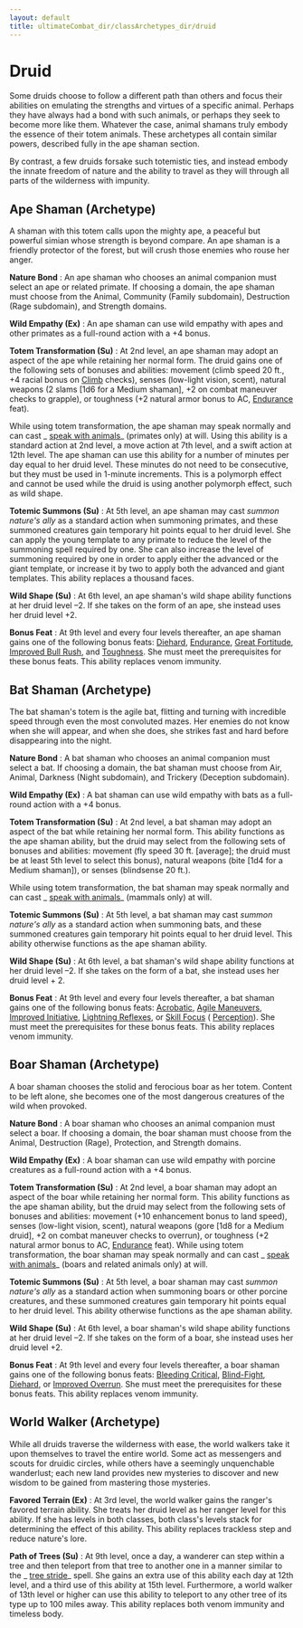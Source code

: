 ```yaml
---
layout: default
title: ultimateCombat_dir/classArchetypes_dir/druid
---
```

# Druid

Some druids choose to follow a different path than others and focus their abilities on emulating the strengths and virtues of a specific animal. Perhaps they have always had a bond with such animals, or perhaps they seek to become more like them. Whatever the case, animal shamans truly embody the essence of their totem animals. These archetypes all contain similar powers, described fully in the ape shaman section.

By contrast, a few druids forsake such totemistic ties, and instead embody the innate freedom of nature and the ability to travel as they will through all parts of the wilderness with impunity.

## Ape Shaman (Archetype)

A shaman with this totem calls upon the mighty ape, a peaceful but powerful simian whose strength is beyond compare. An ape shaman is a friendly protector of the forest, but will crush those enemies who rouse her anger.

**Nature Bond** : An ape shaman who chooses an animal companion must select an ape or related primate. If choosing a domain, the ape shaman must choose from the Animal, Community (Family subdomain), Destruction (Rage subdomain), and Strength domains.

**Wild Empathy (Ex)** : An ape shaman can use wild empathy with apes and other primates as a full-round action with a +4 bonus.

**Totem Transformation (Su)** : At 2nd level, an ape shaman may adopt an aspect of the ape while retaining her normal form. The druid gains one of the following sets of bonuses and abilities: movement (climb speed 20 ft., +4 racial bonus on [Climb](skills_dir/climb#_climb) checks), senses (low-light vision, scent), natural weapons (2 slams [1d6 for a Medium shaman], +2 on combat maneuver checks to grapple), or toughness (+2 natural armor bonus to AC, [Endurance](feats#_endurance) feat).

While using totem transformation, the ape shaman may speak normally and can cast _ [speak with animals](spells_dir/speakWithAnimals#_speak-with-animals)_ (primates only) at will. Using this ability is a standard action at 2nd level, a move action at 7th level, and a swift action at 12th level. The ape shaman can use this ability for a number of minutes per day equal to her druid level. These minutes do not need to be consecutive, but they must be used in 1-minute increments. This is a polymorph effect and cannot be used while the druid is using another polymorph effect, such as wild shape.

**Totemic Summons (Su)** : At 5th level, an ape shaman may cast _summon nature's ally_ as a standard action when summoning primates, and these summoned creatures gain temporary hit points equal to her druid level. She can apply the young template to any primate to reduce the level of the summoning spell required by one. She can also increase the level of summoning required by one in order to apply either the advanced or the giant template, or increase it by two to apply both the advanced and giant templates. This ability replaces a thousand faces.

**Wild Shape (Su)** : At 6th level, an ape shaman's wild shape ability functions at her druid level –2. If she takes on the form of an ape, she instead uses her druid level +2.

**Bonus Feat** : At 9th level and every four levels thereafter, an ape shaman gains one of the following bonus feats: [Diehard](feats#_diehard), [Endurance](feats#_endurance), [Great Fortitude](feats#_great-fortitude), [Improved Bull Rush](feats#_improved-bull-rush), and [Toughness](feats#_toughness). She must meet the prerequisites for these bonus feats. This ability replaces venom immunity.

## Bat Shaman (Archetype)

The bat shaman's totem is the agile bat, flitting and turning with incredible speed through even the most convoluted mazes. Her enemies do not know when she will appear, and when she does, she strikes fast and hard before disappearing into the night.

**Nature Bond** : A bat shaman who chooses an animal companion must select a bat. If choosing a domain, the bat shaman must choose from Air, Animal, Darkness (Night subdomain), and Trickery (Deception subdomain).

**Wild Empathy (Ex)** : A bat shaman can use wild empathy with bats as a full-round action with a +4 bonus.

**Totem Transformation (Su)** : At 2nd level, a bat shaman may adopt an aspect of the bat while retaining her normal form. This ability functions as the ape shaman ability, but the druid may select from the following sets of bonuses and abilities: movement (fly speed 30 ft. [average]; the druid must be at least 5th level to select this bonus), natural weapons (bite [1d4 for a Medium shaman]), or senses (blindsense 20 ft.).

While using totem transformation, the bat shaman may speak normally and can cast _ [speak with animals](spells_dir/speakWithAnimals#_speak-with-animals)_ (mammals only) at will.

**Totemic Summons (Su)** : At 5th level, a bat shaman may cast _summon nature's ally_ as a standard action when summoning bats, and these summoned creatures gain temporary hit points equal to her druid level. This ability otherwise functions as the ape shaman ability.

**Wild Shape (Su)** : At 6th level, a bat shaman's wild shape ability functions at her druid level –2. If she takes on the form of a bat, she instead uses her druid level + 2.

**Bonus Feat** : At 9th level and every four levels thereafter, a bat shaman gains one of the following bonus feats: [Acrobatic](feats#_acrobatic), [Agile Maneuvers](feats#_agile-maneuvers), [Improved Initiative](feats#_improved-initiative), [Lightning Reflexes](feats#_lightning-reflexes), or [Skill Focus](feats#_skill-focus) ( [Perception](skills_dir/perception#_perception)). She must meet the prerequisites for these bonus feats. This ability replaces venom immunity.

## Boar Shaman (Archetype)

A boar shaman chooses the stolid and ferocious boar as her totem. Content to be left alone, she becomes one of the most dangerous creatures of the wild when provoked.

**Nature Bond** : A boar shaman who chooses an animal companion must select a boar. If choosing a domain, the boar shaman must choose from the Animal, Destruction (Rage), Protection, and Strength domains.

**Wild Empathy (Ex)** : A boar shaman can use wild empathy with porcine creatures as a full-round action with a +4 bonus.

**Totem Transformation (Su)** : At 2nd level, a boar shaman may adopt an aspect of the boar while retaining her normal form. This ability functions as the ape shaman ability, but the druid may select from the following sets of bonuses and abilities: movement (+10 enhancement bonus to land speed), senses (low-light vision, scent), natural weapons (gore [1d8 for a Medium druid], +2 on combat maneuver checks to overrun), or toughness (+2 natural armor bonus to AC, [Endurance](feats#_endurance) feat). While using totem transformation, the boar shaman may speak normally and can cast _ [speak with animals](spells_dir/speakWithAnimals#_speak-with-animals)_ (boars and related animals only) at will.

**Totemic Summons (Su)** : At 5th level, a boar shaman may cast _summon nature's ally_ as a standard action when summoning boars or other porcine creatures, and these summoned creatures gain temporary hit points equal to her druid level. This ability otherwise functions as the ape shaman ability.

**Wild Shape (Su)** : At 6th level, a boar shaman's wild shape ability functions at her druid level –2. If she takes on the form of a boar, she instead uses her druid level +2.

**Bonus Feat** : At 9th level and every four levels thereafter, a boar shaman gains one of the following bonus feats: [Bleeding Critical](feats#_bleeding-critical), [Blind-Fight](feats#_blind-fight), [Diehard](feats#_diehard), or [Improved Overrun](feats#_improved-overrun). She must meet the prerequisites for these bonus feats. This ability replaces venom immunity.

## World Walker (Archetype)

While all druids traverse the wilderness with ease, the world walkers take it upon themselves to travel the entire world. Some act as messengers and scouts for druidic circles, while others have a seemingly unquenchable wanderlust; each new land provides new mysteries to discover and new wisdom to be gained from mastering those mysteries.

**Favored Terrain (Ex)** : At 3rd level, the world walker gains the ranger's favored terrain ability. She treats her druid level as her ranger level for this ability. If she has levels in both classes, both class's levels stack for determining the effect of this ability. This ability replaces trackless step and reduce nature's lore.

**Path of Trees (Su)** : At 9th level, once a day, a wanderer can step within a tree and then teleport from that tree to another one in a manner similar to the _ [tree stride](spells_dir/treeStride#_tree-stride)_ spell. She gains an extra use of this ability each day at 12th level, and a third use of this ability at 15th level. Furthermore, a world walker of 13th level or higher can use this ability to teleport to any other tree of its type up to 100 miles away. This ability replaces both venom immunity and timeless body.

